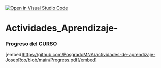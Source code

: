 [![Open in Visual Studio Code](https://classroom.github.com/assets/open-in-vscode-c66648af7eb3fe8bc4f294546bfd86ef473780cde1dea487d3c4ff354943c9ae.svg)](https://classroom.github.com/online_ide?assignment_repo_id=8480102&assignment_repo_type=AssignmentRepo)
# Actividades_Aprendizaje-

### Progreso del CURSO

[embed]https://github.com/PosgradoMNA/actividades-de-aprendizaje-JosepRoo/blob/main/Progress.pdf[/embed]